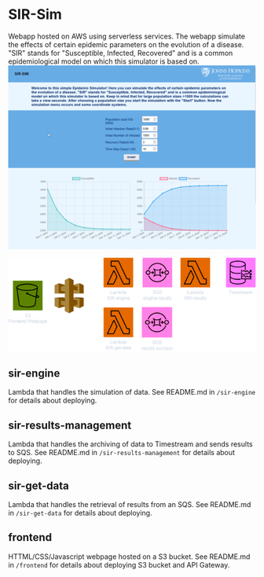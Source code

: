 # SIR-Sim

Webapp hosted on AWS using serverless services. The webapp simulate the effects of certain epidemic parameters on the evolution of a disease. "SIR" stands for "Susceptible, Infected, Recovered" and is a common epidemiological model on which this simulator is based on.
![demo](/demo.gif)

![diagram](/diagram.png)

## sir-engine

Lambda that handles the simulation of data. See README.md in `/sir-engine` for details about deploying.

## sir-results-management

Lambda that handles the archiving of data to Timestream and sends results to SQS. See README.md in `/sir-results-management` for details about deploying.

## sir-get-data

Lambda that handles the retrieval of results from an SQS. See README.md in `/sir-get-data` for details about deploying.

## frontend

HTTML/CSS/Javascript webpage hosted on a S3 bucket. See README.md in `/frontend` for details about deploying S3 bucket and API Gateway.
